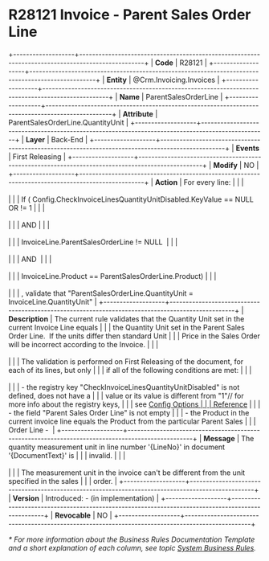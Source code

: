 ﻿---
erp.type: business-rule
erp.entity: Crm.Invoicing.Invoices
---

# R28121 Invoice - Parent Sales Order Line
+-------------------+--------------------------------------------------------------------------------------------------+
| **Code**          | R28121                                                                                           |
+-------------------+--------------------------------------------------------------------------------------------------+
| **Entity**        | @Crm.Invoicing.Invoices                                                                          |
+-------------------+--------------------------------------------------------------------------------------------------+
| **Name**          | ParentSalesOrderLine                                                                             |
+-------------------+--------------------------------------------------------------------------------------------------+
| **Attribute**     | ParentSalesOrderLine.QuantityUnit                                                                |
+-------------------+--------------------------------------------------------------------------------------------------+
| **Layer**         | Back-End                                                                                         |
+-------------------+--------------------------------------------------------------------------------------------------+
| **Events**        | First Releasing                                                                                  |
+-------------------+--------------------------------------------------------------------------------------------------+
| **Modify**        | NO                                                                                               |
+-------------------+--------------------------------------------------------------------------------------------------+
| **Action**        | For every line:                                                                                  |
|                   | <br/><br/>                                                                                       |
|                   | If ( Config.CheckInvoiceLinesQuantityUnitDisabled.KeyValue == NULL OR != 1                       |
|                   | <br/><br/>                                                                                       |
|                   | AND                                                                                              |
|                   | <br/><br/>                                                                                       |
|                   | InvoiceLine.ParentSalesOrderLine != NULL                                                         |
|                   | <br/><br/>                                                                                       |
|                   | AND                                                                                              |
|                   | <br/><br/>                                                                                       |
|                   | InvoiceLine.Product == ParentSalesOrderLine.Product)                                             |
|                   | <br/><br/>                                                                                       |
|                   | , validate that \"ParentSalesOrderLine.QuantityUnit = InvoiceLine.QuantityUnit\"                 |
+-------------------+--------------------------------------------------------------------------------------------------+
| **Description**   | The current rule validates that the Quantity Unit set in the current Invoice Line equals         |
|                   | the Quantity Unit set in the Parent Sales Order Line.  If the units differ then standard Unit    |
|                   | Price in the Sales Order will be incorrect according to the Invoice.                             |
|                   | <br/><br/>                                                                                       |
|                   | The validation is performed on First Releasing of the document, for each of its lines, but only  |
|                   | if all of the following conditions are met:                                                      |
|                   | <br/><br/>                                                                                       |
|                   | -   the registry key \"CheckInvoiceLinesQuantityUnitDisabled\" is not defined, does not have a   |
|                   |     value or its value is different from \"1\"// for more info about the registry keys,          |
|                   |     see [Config Options                                                                          |
|                   |     Reference](https://confluence.erp.net/display/techdoc/Config+Options+Reference)              |
|                   | -   the field \"Parent Sales Order Line\" is not empty                                           |
|                   | -   the Product in the current invoice line equals the Product from the particular Parent Sales  |
|                   |     Order Line -                                                                                 |
+-------------------+--------------------------------------------------------------------------------------------------+
| **Message**       | The quantity measurement unit in line number \'{LineNo}\' in document \'{DocumentText}\' is      |
|                   | invalid.                                                                                         |
|                   | <br/><br/>                                                                                       |
|                   | The measurement unit in the invoice can\'t be different from the unit specified in the sales     |
|                   | order.                                                                                           |
+-------------------+--------------------------------------------------------------------------------------------------+
| **Version**       | Introduced: - (in implementation)                                                                |
+-------------------+--------------------------------------------------------------------------------------------------+
| **Revocable**     | NO                                                                                               |
+-------------------+--------------------------------------------------------------------------------------------------+

*\* For more information about the Business Rules Documentation Template and a short explanation of each column, see
topic [System Business Rules](../templates/template-description-system-business-rules.md).*
